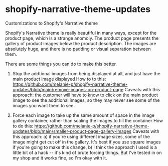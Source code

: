 # shopify-narrative-theme-updates
Customizations to Shopify's Narrative theme

Shopify's Narrative theme is really beautiful in many ways, except for the product page, which is a strange anomoly. The product page presents the gallery of product images below the product description. The images are absolutely huge, and there is no padding or visual separation between them. 

There are some things you can do to make this better.

  1. Stop the addtional images from being displayed at all, and just have the main product image displayed
     How to to this: https://github.com/melanie-p/shopify-narrative-theme-updates/blob/main/remove-images-on-product-page
     Caveats with this approach: the customer will have to know to click on the main product image to see the additional images, so they may never see some of the
     images you want them to see.
     
  2. Force each image to take up the same amount of space in the image gallery container, rather than scaling the images to fill the container 
     How to do this: https://github.com/melanie-p/shopify-narrative-theme-updates/blob/main/smaller-product-page-gallery-images
     Caveats with this approach: a) if you're using different image sizes, some of the image might get cut off in the gallery. It's best if you use square images 
     if you're going to make this change, b) I think the approach I used is a little bit of a hack -- it's kind of brute forcing things. But I've tested in on
     my shop and it works fine, so I'm okay with it.
